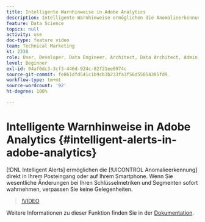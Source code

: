 ```yaml
---
title: Intelligente Warnhinweise in Adobe Analytics
description: Intelligente Warnhinweise ermöglichen die Anomalieerkennung direkt in Ihrem Posteingang oder auf Ihrem Smartphone. Wenn Sie wesentliche Änderungen bei Ihren Schlüsselmetriken und Segmenten sofort wahrnehmen, verpassen Sie keine Gelegenheiten.
feature: Data Science
topics: null
activity: use
doc-type: feature video
team: Technical Marketing
kt: 2338
role: User, Developer, Data Engineer, Architect, Data Architect, Admin, Leader
level: Beginner
exl-id: 04af0dc3-3cf3-446d-924c-82f21ee6974c
source-git-commit: fe861dfd541c1b9cb3b233fa3f56d55054305fd9
workflow-type: tm+mt
source-wordcount: '92'
ht-degree: 100%

---
```


# Intelligente Warnhinweise in Adobe Analytics {#intelligent-alerts-in-adobe-analytics}

[!DNL Intelligent Alerts] ermöglichen die [!UICONTROL Anomalieerkennung] direkt in Ihrem Posteingang oder auf Ihrem Smartphone. Wenn Sie wesentliche Änderungen bei Ihren Schlüsselmetriken und Segmenten sofort wahrnehmen, verpassen Sie keine Gelegenheiten.

>[!VIDEO](https://video.tv.adobe.com/v/25446/?quality=12)

Weitere Informationen zu dieser Funktion finden Sie in der [Dokumentation](https://experienceleague.adobe.com/docs/analytics/analyze/analysis-workspace/virtual-analyst/intelligent-alerts/intellligent-alerts.html?lang=de).
